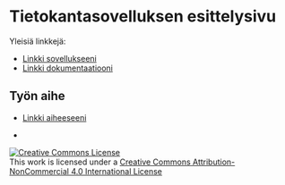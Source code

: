 # Tietokantasovelluksen esittelysivu

Yleisiä linkkejä:

* [Linkki sovellukseeni](http://heinihaa.users.cs.helsinki.fi/tsoha/)
* [Linkki dokumentaatiooni](https://github.com/hheiniida/Tsoha-Bootstrap/blob/master/doc/tsohaDoc.odt)

## Työn aihe

* [Linkki aiheeseeni](http://advancedkittenry.github.io/suunnittelu_ja_tyoymparisto/aiheet/Muistilista.html)

*
<a rel="license" href="http://creativecommons.org/licenses/by-nc/4.0/"><img alt="Creative Commons License" style="border-width:0" src="https://i.creativecommons.org/l/by-nc/4.0/88x31.png" /></a><br />This work is licensed under a <a rel="license" href="http://creativecommons.org/licenses/by-nc/4.0/">Creative Commons Attribution-NonCommercial 4.0 International License</a>
